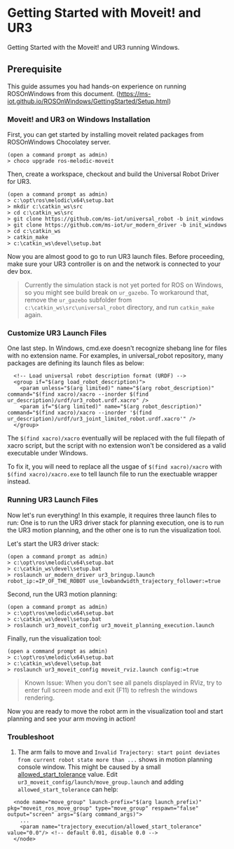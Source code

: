 # Getting Started with Moveit! and UR3
Getting Started with the Moveit! and UR3 running Windows.

## Prerequisite
This guide assumes you had hands-on experience on running ROSOnWindows from this document. (https://ms-iot.github.io/ROSOnWindows/GettingStarted/Setup.html)

### Moveit! and UR3 on Windows Installation
First, you can get started by installing moveit related packages from ROSOnWindows Chocolatey server.
```
(open a command prompt as admin)
> choco upgrade ros-melodic-moveit
```

Then, create a workspace, checkout and build the Universal Robot Driver for UR3.
```
(open a command prompt as admin)
> c:\opt\ros\melodic\x64\setup.bat
> mkdir c:\catkin_ws\src
> cd c:\catkin_ws\src
> git clone https://github.com/ms-iot/universal_robot -b init_windows
> git clone https://github.com/ms-iot/ur_modern_driver -b init_windows
> cd c:\catkin_ws
> catkin_make
> c:\catkin_ws\devel\setup.bat
```

Now you are almost good to go to run UR3 launch files. Before proceeding, make sure your UR3 controller is on and the network is connected to your dev box.

> Currently the simulation stack is not yet ported for ROS on Windows, so you might see build break on `ur_gazebo`. To workaround that, remove the `ur_gazebo` subfolder from `c:\catkin_ws\src\universal_robot` directory, and run `catkin_make` again.

### Customize UR3 Launch Files
One last step. In Windows, cmd.exe doesn't recognize shebang line for files with no extension name. For examples, in universal_robot repository, many packages are defining its launch files as below:
```
  <!-- Load universal robot description format (URDF) -->
  <group if="$(arg load_robot_description)">
    <param unless="$(arg limited)" name="$(arg robot_description)" command="$(find xacro)/xacro --inorder $(find ur_description)/urdf/ur3_robot.urdf.xacro" />
    <param if="$(arg limited)" name="$(arg robot_description)" command="$(find xacro)/xacro --inorder '$(find ur_description)/urdf/ur3_joint_limited_robot.urdf.xacro'" />
  </group>
```

The `$(find xacro)/xacro` eventually will be replaced with the full filepath of xacro script, but the script with no extension won't be considered as a valid executable under Windows.

To fix it, you will need to replace all the usgae of `$(find xacro)/xacro` with `$(find xacro)/xacro.exe` to tell launch file to run the exectuable wrapper instead.

### Running UR3 Launch Files
Now let's run everything! In this example, it requires three launch files to run: One is to run the UR3 driver stack for planning execution, one is to run the UR3 motion planning, and the other one is to run the visualization tool.

Let's start the UR3 driver stack:
```
(open a command prompt as admin)
> c:\opt\ros\melodic\x64\setup.bat
> c:\catkin_ws\devel\setup.bat
> roslaunch ur_modern_driver ur3_bringup.launch robot_ip:=IP_OF_THE_ROBOT use_lowbandwidth_trajectory_follower:=true
```

Second, run the UR3 motion planning:
```
(open a command prompt as admin)
> c:\opt\ros\melodic\x64\setup.bat
> c:\catkin_ws\devel\setup.bat
> roslaunch ur3_moveit_config ur3_moveit_planning_execution.launch
```

Finally, run the visualization tool:
```
(open a command prompt as admin)
> c:\opt\ros\melodic\x64\setup.bat
> c:\catkin_ws\devel\setup.bat
> roslaunch ur3_moveit_config moveit_rviz.launch config:=true
```

> Known Issue: When you don't see all panels displayed in RViz, try to enter full screen mode and exit (F11) to refresh the windows rendering.

Now you are ready to move the robot arm in the visualization tool and start planning and see your arm moving in action!

### Troubleshoot
1. The arm fails to move and `Invalid Trajectory: start point deviates from current robot state more than ...` shows in motion planning console window. This might be caused by a small [allowed_start_tolerance](http://moveit.ros.org/moveit!/ros/2017/01/03/firstIndigoRelease.html) value. Edit `ur3_moveit_config/launch/move_group.launch` and adding `allowed_start_tolerance` can help:
```
  <node name="move_group" launch-prefix="$(arg launch_prefix)" pkg="moveit_ros_move_group" type="move_group" respawn="false" output="screen" args="$(arg command_args)">
    ...
    <param name="trajectory_execution/allowed_start_tolerance" value="0.0"/> <!-- default 0.01, disable 0.0 -->
  </node>
```

